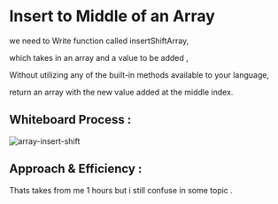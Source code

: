 # Insert to Middle of an Array

we need to Write function called insertShiftArray,

which takes in an array and a value to be added ,

Without utilizing any of the built-in methods available to your language,

 return an array with the new value added at the middle index.






## Whiteboard Process :


![array-insert-shift](./image/array-insert-shift.png)






## Approach & Efficiency :
Thats takes from me 1 hours but i still confuse in some topic .


